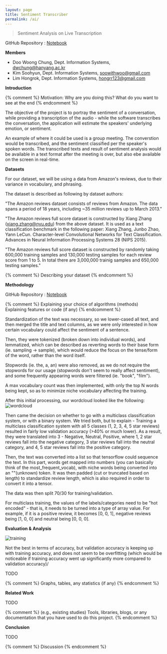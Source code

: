 ```yaml
---
layout: page
title: Sentiment Transcriber
permalink: /ai/
---
```


> Sentiment Analysis on Live Transcription

GitHub Repository : [Notebook](https://github.com/2021hy-team6/sentiment_analysis_nb/blob/main/Sentiment_Analysis.ipynb)

**Members**

* Doo Woong Chung, Dept. Information Systems, dwchung@hanyang.ac.kr
* Kim Soohyun, Dept. Information Systems, soowithwoo@gmail.com
* Lim Hongrok, Dept. Information Systems, hongrr123@gmail.com

**Introduction**

{% comment %}
Motivation: Why are you doing this?
What do you want to see at the end
{% endcomment %}

The objective of the project is to portray the sentiment of a conversation,
while providing a transcription of the audio - while the software transcribes the conversation, 
the application will estimate the speakers' underlying emotion, or sentiment.

An example of where it could be used is a group meeting. The converstion would be transcribed,
and the sentiment classified per the speaker's spoken words. The transcribed texts and result
of sentiment analysis would be available in a text format after the meeting is over, but also
ebe available on the screen in real-time.

**Datasets**

For our dataset, we will be using a data from Amazon's reviews, due to their variance in vocabulary,
and phrasing. 

The dataset is described as following by dataset authors:

"The Amazon reviews dataset consists of reviews from Amazon. The data spans a period of 18 years, including ~35 million reviews up to March 2013."

"The Amazon reviews full score dataset is constructed by Xiang Zhang (xiang.zhang@nyu.edu) from the above dataset. 
It is used as a text classification benchmark in the following paper: Xiang Zhang, Junbo Zhao, Yann LeCun. 
Character-level Convolutional Networks for Text Classification. Advances in Neural Information Processing Systems 28 (NIPS 2015).

"The Amazon reviews full score dataset is constructed by randomly taking 600,000 training samples and 130,000 testing samples for each review score from 1 to 5. 
In total there are 3,000,000 trainig samples and 650,000 testing samples."


{% comment %}
Describing your dataset
{% endcomment %}

**Methodology**

GitHub Repository : [Notebook](https://github.com/2021hy-team6/sentiment_analysis_nb/blob/main/Sentiment_Analysis.ipynb)

{% comment %}
Explaining your choice of algorithms (methods)\
Explaining features or code (if any)
{% endcomment %}

Standardization of the text was necessary, so we lower-cased all text, and then merged the title and text columns, as we were only interested in how certain vocabulary
could affect the sentiment of a sentence.

Then, they were tokenized (broken down into individual words), and lemmatized, which can be described as reverting words to their base form (ie. sampling -> sample),
which would reduce the focus on the tense/form of the word, rather than the word itself.

Stopwords (ie. the, a, an) were also removed, as we do not require the stopwords for our usage (stopwords don't seem to really affect sentiment), and some frequently
appearing words were filtered (ie. "book", "film").

A max vocabulary count was then implemented, with only the top N words being kept, so as to minimize niche vocabulary affecting the training.

After this initial processing, our wordcloud looked like the following: 
![wordcloud](https://imgur.com/088b2cab-b509-4380-9e16-d8bd7ae69f3c)

Then came the decision on whether to go with a multiclass classification system, or with a binary system. We tried both, but to explain - 
Training a multiclass classification system with all 5 classes (1, 2, 3, 4, 5 star reviews) resulted in fairly low validation accuracy (>40% or much lower).
As a result, they were translated into 3 - Negative, Neutral, Positive, where 1, 2 star reviews fall into the negative category, 3 star reviews fall into the neutral category,
and 4, 5 star reviews fall into the positive category.

Then, the text was converted into a list so that tensorflow could sequence the text. In this part, words get mapped into numbers (you can basically think of the most_frequent_vocab),
with niche words being converted into an "<unk>"(unknown) token. It was then padded (cut or truncated based on length) to standardize review length, which is also required in order 
to convert it into a tensor. 

The data was then split 70/30 for training/validation.

For multiclass training, the values of the labels/categories need to be "hot encoded" - that is, it needs to be turned into a type of array value. For example, if it is a positive review,
it becomes [0, 0, 1], negative reviews being [1, 0, 0] and neutral being [0, 0, 0].


**Evaluation & Analysis**

![training](https://i.imgur.com/15qK9Rb.png)

Not the best in terms of accuracy, but validation accuracy is keeping up with training accuracy, and does not seem to be overfitting (which would be noticeable if training accuracy 
went up significantly more compared to validation accuracy)/

TODO

{% comment %}
Graphs, tables, any statistics (if any)
{% endcomment %}

**Related Work**

TODO

{% comment %}
(e.g., existing studies)
Tools, libraries, blogs, or any documentation that you have used to do this project.
{% endcomment %}

**Conclusion**

TODO

{% comment %}
Discussion
{% endcomment %}
